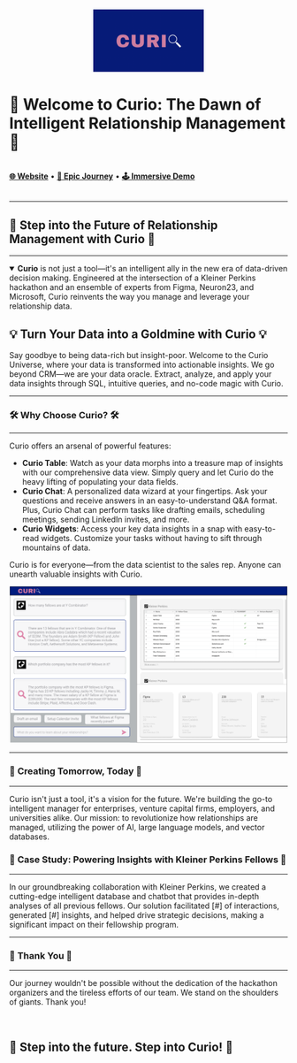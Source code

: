<p align="center">
  <br>
  <img src="https://github.com/Curio-IRM/.github/blob/main/profile/curio.png" alt="Curio" width="200"/>
  <br>
  <h1>🚀 Welcome to Curio: The Dawn of Intelligent Relationship Management 🚀</h1>
  <br>
  <a href="https://kp-fellows-documents.vercel.app/"><strong>🌐 Website</strong></a> • 
  <a href="https://www.loom.com/share/7b8b3d11cb074de28de8418348f4c0ac"><strong>🎥 Epic Journey</strong></a> • 
  <a href="https://www.loom.com/share/143ed397944945c38f69a1a741475d41?sid=a27b6242-2793-45e4-9b8a-a6422e8bbc8a"><strong>🕹️ Immersive Demo</strong></a>
  <br>
  <br>
</p>

---

## 🎯 **Step into the Future of Relationship Management with Curio** 🎯

---

<details open>
<summary><b>Curio</b> is not just a tool—it's an intelligent ally in the new era of data-driven decision making. Engineered at the intersection of a Kleiner Perkins hackathon and an ensemble of experts from Figma, Neuron23, and Microsoft, Curio reinvents the way you manage and leverage your relationship data.</summary>

## 💡 **Turn Your Data into a Goldmine with Curio** 💡

Say goodbye to being data-rich but insight-poor. Welcome to the Curio Universe, where your data is transformed into actionable insights. We go beyond CRM—we are your data oracle. Extract, analyze, and apply your data insights through SQL, intuitive queries, and no-code magic with Curio.

</details>

---

### 🛠️ **Why Choose Curio?** 🛠️

---

Curio offers an arsenal of powerful features:

- **Curio Table**: Watch as your data morphs into a treasure map of insights with our comprehensive data view. Simply query and let Curio do the heavy lifting of populating your data fields.
- **Curio Chat**: A personalized data wizard at your fingertips. Ask your questions and receive answers in an easy-to-understand Q&A format. Plus, Curio Chat can perform tasks like drafting emails, scheduling meetings, sending LinkedIn invites, and more.
- **Curio Widgets**: Access your key data insights in a snap with easy-to-read widgets. Customize your tasks without having to sift through mountains of data.

Curio is for everyone—from the data scientist to the sales rep. Anyone can unearth valuable insights with Curio.

<p align="center">
  <img src="https://github.com/Curio-IRM/.github/blob/main/profile/mockup.png" alt="Curio Vision"/>
</p>

---

### 🚀 **Creating Tomorrow, Today** 🚀

---

Curio isn't just a tool, it's a vision for the future. We're building the go-to intelligent manager for enterprises, venture capital firms, employers, and universities alike. Our mission: to revolutionize how relationships are managed, utilizing the power of AI, large language models, and vector databases.

### 💞 **Case Study: Powering Insights with Kleiner Perkins Fellows** 💞

---

In our groundbreaking collaboration with Kleiner Perkins, we created a cutting-edge intelligent database and chatbot that provides in-depth analyses of all previous fellows. Our solution facilitated [#] of interactions, generated [#] insights, and helped drive strategic decisions, making a significant impact on their fellowship program.

---

### 🙏 **Thank You** 🙏

---

Our journey wouldn't be possible without the dedication of the hackathon organizers and the tireless efforts of our team. We stand on the shoulders of giants. Thank you!

<p align="center">
  <br>
  <h2>🎉 Step into the future. Step into Curio! 🎉</h2>
  <br>
</p>
